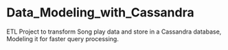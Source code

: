 # Data_Modeling_with_Cassandra
ETL Project to transform Song play data and store in a Cassandra database, Modeling it for faster query processing.
